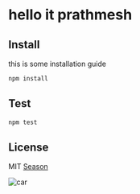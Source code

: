 # hello it prathmesh

## Install

this is some installation guide

```bash
npm install
```
## Test

```bash
npm test
```
## License

MIT
[Season](https://www.facebook.com "fb")

![car](https://media.istockphoto.com/id/1214396728/vector/red-car-icon-isolated-on-white-background-clip-art-car-red-cute-illustration-car-flat-simple.jpg?s=1024x1024&w=is&k=20&c=FhN9MOoX36YTV_xfpTO8YuaCw0wG1q7KouTT0MKGu3w=)
